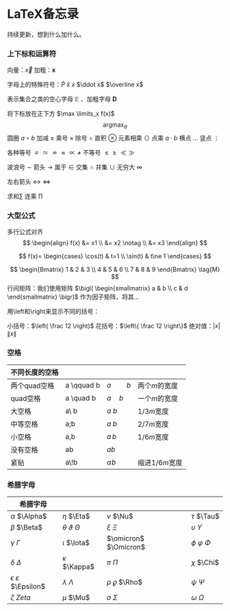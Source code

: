 # LaTeX备忘录

持续更新，想到什么加什么。

### 上下标和运算符

向量：$\vec x$ 加粗：$\boldsymbol x$

字母上的特殊符号：$\widetilde P$ $\hat x$  $\dot x$ $\ddot x$ $\overline x$ 

表示集合之类的空心字母 $\mathbb{E}$ 、加粗字母 $\mathbf{D}$ 

将下标放在正下方 $\max \limits_x f(x)$  
$$
\mathop{\arg\max}_\theta
$$
圆圈 $a\circ b$  加减 $\pm$ 乘号 $\times$  除号 $\div$  直积 $\otimes$ 元素相乘 $\odot$ 点乘 $a\cdot b$ 横点 $\dots$ 竖点 $\vdots$  

各种等号 $\equiv \simeq \doteq \approx \propto \neq$  不等号 $\le \ge \ll \gg$

波浪号 $\sim$ 箭头 $\to$ 属于 $\in$ 交集 $\cap$ 并集  $\cup$ 无穷大 $\infty$ 

左右箭头 $\leftrightarrow$ $\Leftrightarrow$

求和$\sum$ 连乘 $\prod$ 



### 大型公式

多行公式对齐
$$
\begin{align}
f(x) &= x1 \\
&= x2 \notag \\
&= x3
\end{align}
$$

$$
f(x)=
\begin{cases}
\cos(t) & t=1 \\
\sin(t) & t\ne 1
\end{cases}
$$

$$
\begin{Bmatrix}
   1 & 2 & 3 \\
   4 & 5 & 6 \\
   7 & 8 & 9
  \end{Bmatrix} \tag{M}
$$
行间矩阵：我们使用矩阵 $\bigl( \begin{smallmatrix} a & b \\ c & d \end{smallmatrix} \bigr)$ 作为因子矩阵，将其...



用\left和\right来显示不同的括号：

小括号：$\left( \frac 12 \right)$ 花括号：$\left\{ \frac 12 \right\}$ 绝对值：$\left| x \right|$ $\left\| x \right\|$





### 空格

| 不同长度的空格 |            |             |                |
| -------------- | ---------- | ----------- | -------------- |
| 两个quad空格   | a \qquad b | $a\qquad b$ | 两个*m*的宽度  |
| quad空格       | a \quad b  | $a \quad b$ | 一个*m*的宽度  |
| 大空格         | a\ b       | $a\ b$      | 1/3*m*宽度     |
| 中等空格       | a\;b       | $a\;b$      | 2/7*m*宽度     |
| 小空格         | a\,b       | $a\,b$      | 1/6*m*宽度     |
| 没有空格       | ab         | $ab$        |                |
| 紧贴           | a\\!b      | $a\!b$      | 缩进1/6*m*宽度 |



### 希腊字母

| 希腊字母                            |                               |                         |                         |
| ----------------------------------- | ----------------------------- | ----------------------- | ----------------------- |
| $\alpha$ $\Alpha$                   | $\eta$ $\Eta$                 | $\nu$ $\Nu$             | $\tau$ $\Tau$           |
| $\beta$ $\Beta$                     | $\theta$ $\vartheta$ $\Theta$ | $\xi$ $\Xi$             | $\upsilon$ $\Upsilon$   |
| $\gamma$ $\Gamma$                   | $\iota$ $\Iota$               | $\omicron$ $\Omicron$   | $\phi$ $\varphi$ $\Phi$ |
| $\delta$ $\Delta$                   | $\kappa$ $\Kappa$             | $\pi$ $\Pi$             | $\chi$ $\Chi$           |
| $\epsilon$ $\varepsilon$ $\Epsilon$ | $\lambda$ $\Lambda$           | $\rho$ $\varrho$ $\Rho$ | $\psi$ $\Psi$           |
| $\zeta$ $Zeta$                      | $\mu$ $\Mu$                   | $\sigma$ $\Sigma$       | $\omega$ $\Omega$       |



